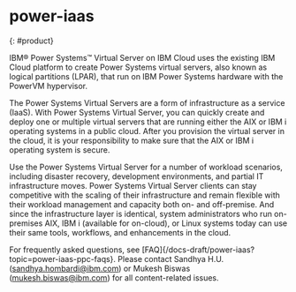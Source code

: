 # power-iaas
{: #product}

IBM® Power Systems™ Virtual Server on IBM Cloud uses the existing IBM Cloud platform to create Power Systems virtual servers, also known as logical partitions (LPAR), that run on IBM Power Systems hardware with the PowerVM hypervisor.

The Power Systems Virtual Servers are a form of infrastructure as a service (IaaS). With Power Systems Virtual Server, you can quickly create and deploy one or multiple virtual servers that are running either the AIX or IBM i operating systems in a public cloud. After you provision the virtual server in the cloud, it is your responsibility to make sure that the AIX or IBM i operating system is secure.

Use the Power Systems Virtual Server for a number of workload scenarios, including disaster recovery, development environments, and partial IT infrastructure moves. Power Systems Virtual Server clients can stay competitive with the scaling of their infrastructure and remain flexible with their workload management and capacity both on- and off-premise. And since the infrastructure layer is identical, system administrators who run on-premises AIX, IBM i (available for on-cloud), or Linux systems today can use their same tools, workflows, and enhancements in the cloud.

For frequently asked questions, see [FAQ]{/docs-draft/power-iaas?topic=power-iaas-ppc-faqs}. Please contact Sandhya H.U. (sandhya.hombardi@ibm.com) or Mukesh Biswas (mukesh.biswas@ibm.com) for all content-related issues.
